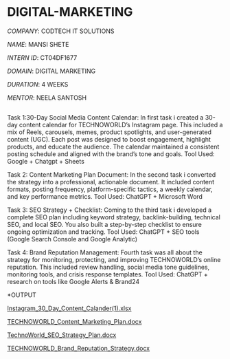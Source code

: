# DIGITAL-MARKETING

*COMPANY*: CODTECH IT SOLUTIONS

*NAME*: MANSI SHETE

*INTERN ID*: CT04DF1677

*DOMAIN*: DIGITAL  MARKETING

*DURATION*: 4 WEEKS

*MENTOR*: NEELA SANTOSH

## 
Task 1:30-Day Social Media Content Calendar:
In first task i created a 30-day content calendar for TECHNOWORLD’s Instagram page. This included a mix of Reels, carousels, memes, product spotlights, and user-generated content (UGC). Each post was designed to boost engagement, highlight products, and educate the audience. The calendar maintained a consistent posting schedule and aligned with the brand’s tone and goals.
Tool Used: Google + Chatgpt + Sheets

Task 2: Content Marketing Plan Document: 
In the  second task i converted the strategy into a professional, actionable document. It included content formats, posting frequency, platform-specific tactics, a weekly calendar, and key performance metrics.
Tool Used: ChatGPT + Microsoft Word

Task 3: SEO Strategy + Checklist:
Coming to the third task i developed a complete SEO plan including keyword strategy, backlink-building, technical SEO, and local SEO. You also built a step-by-step checklist to ensure ongoing optimization and tracking.
Tool Used: ChatGPT + SEO tools (Google Search Console and Google Analytic)

Task 4: Brand Reputation Management:
Fourth task was all about the strategy for monitoring, protecting, and improving TECHNOWORLD’s online reputation. This included review handling, social media tone guidelines, monitoring tools, and crisis response templates.
Tool Used: ChatGPT + research on tools like Google Alerts & Brand24

*OUTPUT

[Instagram_30_Day_Content_Calander(1).xlsx](https://github.com/user-attachments/files/20555768/Instagram_30_Day_Content_Calander.1.xlsx)

[TECHNOWORLD_Content_Marketing_Plan.docx](https://github.com/user-attachments/files/20555823/TECHNOWORLD_Content_Marketing_Plan.docx)

[TechnoWorld_SEO_Strategy_Plan.docx](https://github.com/user-attachments/files/20555834/TechnoWorld_SEO_Strategy_Plan.docx)

[TECHNOWORLD_Brand_Reputation_Strategy.docx](https://github.com/user-attachments/files/20593479/TECHNOWORLD_Brand_Reputation_Strategy.docx)



